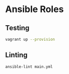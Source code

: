 # Ansible Roles

## Testing

```bash
vagrant up --provision
```

## Linting

```bash
ansible-lint main.yml
```
